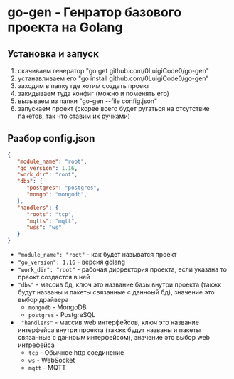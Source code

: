 # go-gen - Генратор базового проекта на Golang

## Установка и запуск

1. скачиваем генератор "go get github.com/0LuigiCode0/go-gen"
2. устанавливаем его "go install github.com/0LuigiCode0/go-gen"
3. заходим в папку где хотим создать проект
4. закидываем туда конфиг (можно и поменять его)
5. вызываем из папки "go-gen --file config.json"
6. запускаем проект (скорее всего будет ругаться на отсутствие пакетов, так что ставим их ручками)

## Разбор config.json
```json
{
   "module_name": "root",
   "go_version": 1.16,
   "work_dir": "root",
   "dbs": {
      "postgres": "postgres",
      "mongo": "mongodb",
   },
   "handlers": {
      "roots": "tcp",
      "mqtts": "mqtt",
      "wss": "ws"
   }
}
```
* `"module_name": "root"` - как будет называтся проект
* `"go_version": 1.16` - версия golang
* `"work_dir": "root"` - рабочая дирректория проекта, если указана то преокт создастся в ней
* `"dbs"` - массив бд, ключ это название базы внутри проекта (такжк будут названы и пакеты связанные с данноый бд), значение это выбор драйвера
    * `mongodb` - MongoDB
    * `postgres` - PostgreSQL
* ` "handlers"` - массив web интерфейсов, ключ это название интерфейса внутри проекта (такжк будут названы и пакеты связанные с данноым интерфейсом), значение это выбор web интрефейса
    * `tcp` - Обычное http соединение
    * `ws` - WebSocket
    * `mqtt` - MQTT